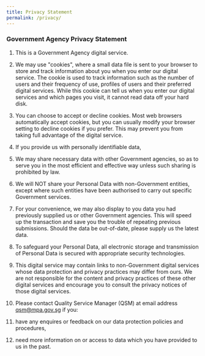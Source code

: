 ```yaml
---
title: Privacy Statement
permalink: /privacy/
---
```


### **Government Agency Privacy Statement**

1. This is a Government Agency digital service.

1. We may use "cookies", where a small data file is sent to your browser to store and track information about you when you enter our digital service. The cookie is used to track information such as the number of users and their frequency of use, profiles of users and their preferred digital services. While this cookie can tell us when you enter our digital services and which pages you visit, it cannot read data off your hard disk.

1. You can choose to accept or decline cookies. Most web browsers automatically accept cookies, but you can usually modify your browser setting to decline cookies if you prefer. This may prevent you from taking full advantage of the digital service. 

1. If you provide us with personally identifiable data,
  1. We may share necessary data with other Government agencies, so as to serve you in the most efficient and effective way unless such sharing is prohibited by law.
  1. We will NOT share your Personal Data with non-Government entities, except where such entities have been authorised to carry out specific Government services.
  1. For your convenience, we may also display to you data you had previously supplied us or other Government agencies.  This will speed up the transaction and save you        the trouble of repeating previous submissions. Should the data be out-of-date, please supply us the latest data.
  
1. To safeguard your Personal Data, all electronic storage and transmission of Personal Data is secured with appropriate security technologies.

1. This digital service may contain links to non-Government digital services whose data protection and privacy practices may differ from ours. We are not responsible for the content and privacy practices of these other digital services and encourage you to consult the privacy notices of those digital services.

1. Please contact Quality Service Manager (QSM) at email address qsm@mpa.gov.sg if you:
  1. have any enquires or feedback on our data protection policies and procedures,
  1. need more information on or access to data which you have provided to us in the past.
